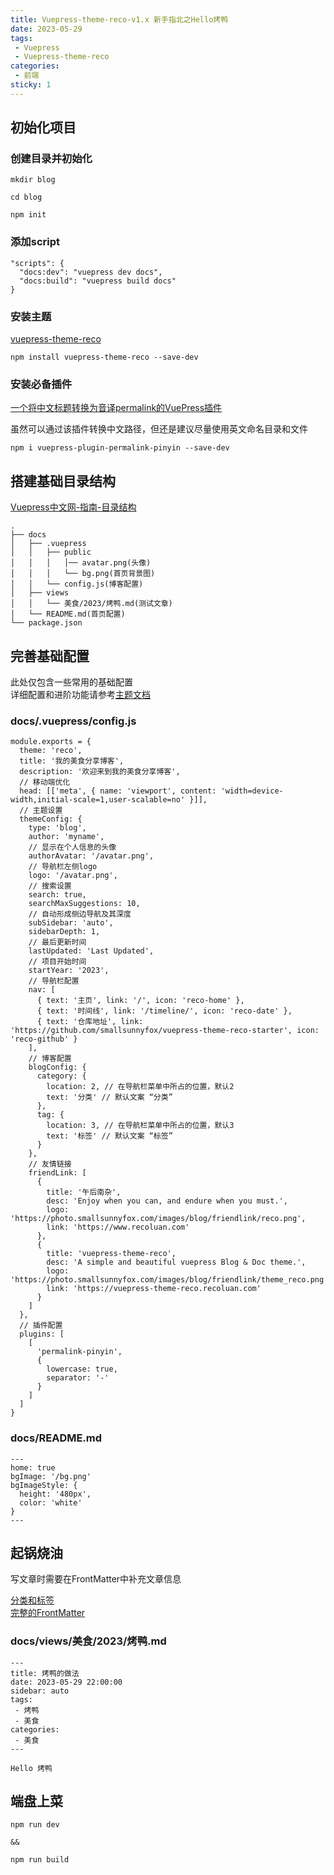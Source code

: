 ```yaml
---
title: Vuepress-theme-reco-v1.x 新手指北之Hello烤鸭
date: 2023-05-29
tags: 
 - Vuepress
 - Vuepress-theme-reco
categories:
 - 前端
sticky: 1
---
```


## 初始化项目

### 创建目录并初始化

```
mkdir blog

cd blog

npm init
```
### 添加script
```
"scripts": {
  "docs:dev": "vuepress dev docs",
  "docs:build": "vuepress build docs"
}
```

### 安装主题

[vuepress-theme-reco](https://vuepress-theme-reco.recoluan.com/views/1.x/installUse.html)

```
npm install vuepress-theme-reco --save-dev
```

### 安装必备插件

[一个将中文标题转换为音译permalink的VuePress插件](https://github.com/viko16/vuepress-plugin-permalink-pinyin)

虽然可以通过该插件转换中文路径，但还是建议尽量使用英文命名目录和文件

```
npm i vuepress-plugin-permalink-pinyin --save-dev
```

## 搭建基础目录结构

[Vuepress中文网-指南-目录结构](https://www.vuepress.cn/guide/directory-structure.html#%E9%BB%98%E8%AE%A4%E7%9A%84%E9%A1%B5%E9%9D%A2%E8%B7%AF%E7%94%B1)  

```
.
├── docs
│   ├── .vuepress
│   │   ├── public
│   │   │   │── avatar.png(头像)
│   │   │   └── bg.png(首页背景图)
│   │   └── config.js(博客配置)
│   ├── views
│   │   └── 美食/2023/烤鸭.md(测试文章)
│   └── README.md(首页配置)
└── package.json
```

## 完善基础配置

此处仅包含一些常用的基础配置  
详细配置和进阶功能请参考[主题文档](https://vuepress-theme-reco.recoluan.com/views/1.x/)
### docs/.vuepress/config.js
```
module.exports = {
  theme: 'reco',
  title: '我的美食分享博客',
  description: '欢迎来到我的美食分享博客',
  // 移动端优化
  head: [['meta', { name: 'viewport', content: 'width=device-width,initial-scale=1,user-scalable=no' }]],
  // 主题设置
  themeConfig: {
    type: 'blog',
    author: 'myname',
    // 显示在个人信息的头像
    authorAvatar: '/avatar.png',
    // 导航栏左侧logo
    logo: '/avatar.png',
    // 搜索设置
    search: true,
    searchMaxSuggestions: 10,
    // 自动形成侧边导航及其深度
    subSidebar: 'auto',
    sidebarDepth: 1,
    // 最后更新时间
    lastUpdated: 'Last Updated',
    // 项目开始时间
    startYear: '2023',
    // 导航栏配置
    nav: [
      { text: '主页', link: '/', icon: 'reco-home' },
      { text: '时间线', link: '/timeline/', icon: 'reco-date' },
      { text: '仓库地址', link: 'https://github.com/smallsunnyfox/vuepress-theme-reco-starter', icon: 'reco-github' }
    ],
    // 博客配置
    blogConfig: {
      category: {
        location: 2, // 在导航栏菜单中所占的位置，默认2
        text: '分类' // 默认文案 “分类”
      },
      tag: {
        location: 3, // 在导航栏菜单中所占的位置，默认3
        text: '标签' // 默认文案 “标签”
      }
    },
    // 友情链接
    friendLink: [
      {
        title: '午后南杂',
        desc: 'Enjoy when you can, and endure when you must.',
        logo: 'https://photo.smallsunnyfox.com/images/blog/friendlink/reco.png',
        link: 'https://www.recoluan.com'
      },
      {
        title: 'vuepress-theme-reco',
        desc: 'A simple and beautiful vuepress Blog & Doc theme.',
        logo: 'https://photo.smallsunnyfox.com/images/blog/friendlink/theme_reco.png',
        link: 'https://vuepress-theme-reco.recoluan.com'
      }
    ]
  },
  // 插件配置
  plugins: [
    [
      'permalink-pinyin',
      {
        lowercase: true,
        separator: '-'
      }
    ]
  ]
}
```
### docs/README.md

```
---
home: true
bgImage: '/bg.png'
bgImageStyle: {
  height: '480px',
  color: 'white'
}
---
```
## 起锅烧油

写文章时需要在FrontMatter中补充文章信息

[分类和标签](https://vuepress-theme-reco.recoluan.com/views/1.x/blog.html)  
[完整的FrontMatter](https://vuepress-theme-reco.recoluan.com/views/1.x/frontMatter.html)

### docs/views/美食/2023/烤鸭.md

```
---
title: 烤鸭的做法
date: 2023-05-29 22:00:00
sidebar: auto
tags:
 - 烤鸭
 - 美食
categories:
 - 美食
---

Hello 烤鸭

```

## 端盘上菜

```
npm run dev

&&

npm run build
```